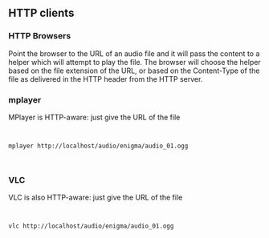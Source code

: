 
##  HTTP clients 

###  HTTP Browsers 


Point the browser to the URL of an audio file and it will pass
the content to a helper which will attempt to play the file.
The browser will choose the helper based on the file extension
of the URL, or based on the Content-Type of the file as delivered
in the HTTP header from the HTTP server.

###  mplayer 


MPlayer is HTTP-aware:
just give the URL of the file

```

	
mplayer http://localhost/audio/enigma/audio_01.ogg
	
      
```




###  VLC 


VLC is also HTTP-aware:
just give the URL of the file

```

	
vlc http://localhost/audio/enigma/audio_01.ogg
	
      
```



